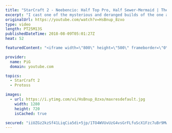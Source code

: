 ```yaml
---
title: "StarCraft 2 - Neebencio: Half Top Pro, Half Sewer-Mermaid | The Florencio Files #17"
excerpt: "I cast one of the mysterious and deranged builds of the one and only Florencio, the dude that invented the proxy nexus recall rush -- Watch live at https://www.twitch.tv/x5_pig"
originalUrl: https://youtube.com/watch?v=HsBnup_8zxo
type: video
length: PT25M13S
publishedDateTime: 2018-08-09T05:01:27Z
heat: 52

featuredContent: "<iframe width=\"800\" height=\"500\" frameborder=\"0\" src=\"https://www.youtube.com/embed/HsBnup_8zxo\" allow=\"accelerometer; autoplay; encrypted-media; gyroscope; picture-in-picture\" allowfullscreen></iframe>"

provider:
  name: PiG
  domain: youtube.com

topics:
  - StarCraft 2
  - Protoss

images:
  - url: https://i.ytimg.com/vi/HsBnup_8zxo/maxresdefault.jpg
    width: 1280
    height: 720
    isCached: true

secured: "iiUZGz2kzSf41LiqCia5di+5jp/1TO4WVUvUzG4vsGrFLfuScX1Fzc7uBr9MwHeaOzJkRGBILC6oV5/f3jBBEJC3yq/kMsHdboULIdleueiw2yQ39mVPsiaGm/lQ5cVwDsT19SX8teoIepP6G52C+K/fYtJkMFwP5ikYXnzMDUgsCm8LAQYHDH1Jp9bMPXRJD/S+UmXHfWyown5/ez7NeJ2PayxvtXq4ePeeLPWyHGQ/RPKoLQkb4VyO+rowiyYA23FGM7B3lR4Zcj5K134H1iU6+aKwDAIgpnMpbMpH/vvAfS1jfK7f/vqMwvkShYqvhX5/fZGwGTR2NrfDaflpX+9OnIYEMjJ+8c8h+pUWcW7L6wVC/x2MRbXa/LSGVfdCf6d+B9nopdQLiJb7tGWT95jjNZtPTVULATNPCQGIPDA=;Lg1epfP25a0Lgkgl2n9bKg=="
---
```


